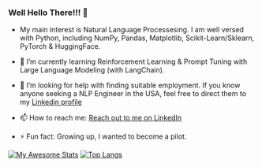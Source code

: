 ### Well Hello There!!! 👋

<!--
**DunnBC22/DunnBC22** is a ✨ _special_ ✨ repository because its `README.md` (this file) appears on your GitHub profile.

- 👯 I’m looking to collaborate on ...
- 💬 Ask me about ...
-->

- My main interest is Natural Language Processesing. I am well versed with Python, including NumPy, Pandas, Matplotlib, Scikit-Learn/Sklearn, PyTorch & HuggingFace.

- 🌱 I’m currently learning Reinforcement Learning & Prompt Tuning with Large Language Modeling (with LangChain).

- 🤔 I’m looking for help with finding suitable employment. If you know anyone seeking a NLP Engineer in the USA, feel free to direct them to my [Linkedin profile](https://www.linkedin.com/in/dunnbc22/)

- 📫 How to reach me: [Reach out to me on LinkedIn](https://www.linkedin.com/in/dunnbc22/)

- ⚡ Fun fact: Growing up, I wanted to become a pilot.

[![My Awesome Stats](https://awesome-github-stats.azurewebsites.net/user-stats/dunnbc22?cardType=github&theme=ayu-mirage&preferLogin=true&Ring=342ADD&Title=27DD3E)](https://git.io/awesome-stats-card) [![Top Langs](https://github-readme-stats.vercel.app/api/top-langs/?username=dunnbc22&hide_progress=true)](https://github.com/dunnbc22/github-readme-stats)
